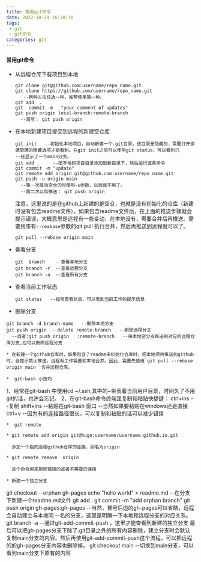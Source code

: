 ```yaml
---
title: 常用git命令
date: 2022-10-29 16:30:18
tags:
 - git
 - git命令
categories: git 
---
```




#### 常用git命令

* 从远程仓库下载项目到本地

  ~~~
  git clone git@github.com:username/repo_name.git     
  git clone https://github.com/username/repo_name.git 
     --两种方法任选一种，推荐使用第一种。
  git add  .
  git  commit -m   "your-comment of updates"
  git push origin local-branch:remote-branch
    --简写： git push origin
  ~~~

* 在本地新建项目提交到远程的新建空仓库

  ~~~
  git init   --初始化本地项目，自动新建一个.git目录，该目录是隐藏的，需要打开资源管理的隐藏选项才能看到。在git init之后可以使用git status，可以看到已            --经显示了一个main分支。
  git add .     --把本地的项目目录添加到新目录下，然后运行这条命令
  git commit -m "update"
  git remote add origin git@github.com:username/repo_name.git 
  git push -u origin main 
    --第一次推向空仓的时使用-u参数，以后就不用了。
    --第二次以后推送： git push origin  
  ~~~

  <!--more-->

  注意，这里说的是在github上新建的是空仓，也就是没有初始化的仓库（新建时没有包含readme文件），如果包含readme文件后，在上面的推送步骤就会提示错误，大概意思是远程有一些变动，在本地没有，需要合并后再推送。需要用带有`--reabase`参数的git pull 执行合并，然后再推送到远程就可以了。

  `git pull --rebase origin main`

  

* 查看分支

  ~~~
  git  branch    --查看本地分支
  git branch -r  --查看远程分支
  git branch -a  --查看所有分支
  ~~~
* 查看当前工作状态
  ~~~
  git status   --经常查看状态，可以看到当前工作的提示信息
  ~~~
*  删除分支

  ~~~
  git branch -d branch-name   --删除本地分支
  git push origin  --delete remote-branch   --删除远程分支
    --或者:git push origin   :remote-branch   --用本地空分支推送到对应的远程仓库分支,也可以删除远程分支

* 在新建一个github仓库时，如果包含了readme来初始化仓库时，把本地项目推送到github时，会提示禁止推送，远程有工作需要和本地合并。因此，需要先使用`git pull --rebase origin main `合并远程仓库。

*  git-bash 小技巧
  ~~~
  1、经常在git-bash 中使用cd ~/.ssh,其中的~带表着当前用户目录，时间久了不用git的话，也许会忘记。
  2、在git-bash命令终端里复制和粘贴快捷键：
      ctrl+ins     --复制
      shift+ins    --粘贴在git-bash 窗口
                   --当然如果要粘贴在windows还是直接ctrl+v
                   --因为有的连接路径很长，可以复制和粘贴的话可以减少错误 
  ~~~
*  git remote 

  * git remote add origin git@hugo:username/username.github.io.git

    添加一个指向远程github仓库的连接，别名为origin 

  * git remote remove  origin 

    这个命令用来删除错误的或者不需要的连接

* 新建一个独立分支

  ~~~
  git  checkout  --orphan gh-pages
  echo "hello world" > readme.md    --在分支下新建一个readme.md文件
  git  add .
  git commit -m "add orphan branch"
  git push origin gh-pages:gh-pages  --当然，冒号后边的gh-pages可以省略，远程会自动建立与本地同                                      --名的分支，这里是明确一下本地和远程分支的对应关系。
  git  branch -a                     --通过git-add-commit-push ，这里才能查看到新建的独立分支
  最后可以把gh-pages分支下除了.git目录之外的所有内容删除，建立分支时会默认复制main分支的内容。然后再使用git-add-commit-push这个流程，可以把远程的的gh-pages分支内容也删除掉。
  git checkout  main --切换到main分支，可以看到main分支下原有的内容
  ~~~

  



